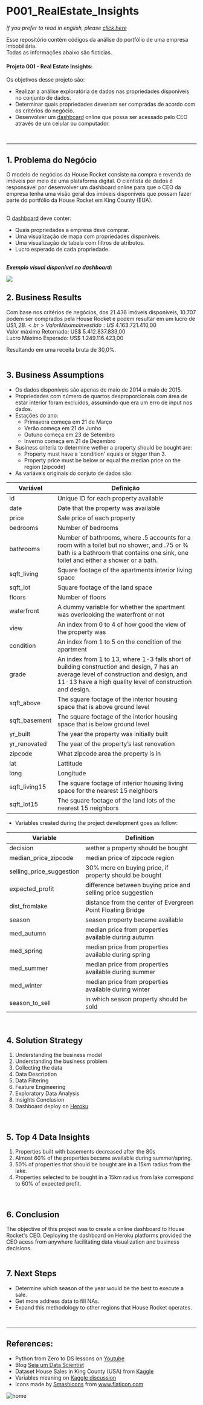 # P001_RealEstate_Insights

_If you prefer to read in english, please [click here](https://github.com/marianaborgal/P001_RealEstate_Insights/blob/main/README.md)_

Esse repositório contém códigos da análise do portfólio de uma empresa imbobiliária.<br>
Todas as informações abaixo são fictícias. 

#### Projeto 001 - Real Estate Insights:
Os objetivos desse projeto são:
* Realizar a análise exploratória de dados nas propriedades disponíveis no conjunto de dados.
* Determinar quais propriedades deveriam ser compradas de acordo com os critérios do negócio.
* Desenvolver um [dashboard](https://p001-realstate-insights.herokuapp.com/) online que possa ser acessado pelo CEO através de um celular ou computador.
<br>

---
## 1. Problema do Negócio
O modelo de negócios da House Rocket consiste na compra e revenda de imóveis por meio de uma plataforma digital. O cientista de dados é responsável por desenvolver um dashboard online para que o CEO da empresa tenha uma visão geral dos imóveis disponíveis que possam fazer parte do portfólio da House Rocket em King County (EUA).<br>

<br>O [dashboard](https://p001-realstate-insights.herokuapp.com/) deve conter:
   * Quais propriedades a empresa deve comprar.
   * Uma visualização de mapa com propriedades disponíveis.
   * Uma visualização de tabela com filtros de atributos.
   * Lucro esperado de cada propriedade. <br> <br>


**_Exemplo visual disponível no dashboard:_**

<img src="https://user-images.githubusercontent.com/77681284/152690550-fc5b1c2e-6cf6-4bb5-ae7d-0b19b936ac0d.png"/>


## 2. Business Results
Com base nos critérios de negócios, dos 21.436 imóveis disponíveis, 10.707 podem ser comprados pela House Rocket e podem resultar em um lucro de US$1,2B. <br>
Valor Máximo Investido: US$ 4.163.721.410,00<br>
Valor máximo Retornado: US$ 5.412.837.833,00<br>
Lucro Máximo Esperado: US$ 1.249.116.423,00<br>

Resultando em uma receita bruta de 30,0%.
<br><br>

## 3. Business Assumptions
* Os dados disponíveis são apenas de maio de 2014 a maio de 2015.
* Propriedades com número de quartos desproporcionais com área de estar interior foram excluídos, assumindo que era um erro de input nos dados.
* Estações do ano:<br>
   * Primavera começa em 21 de Março<br>
   * Verão começa em 21 de Junho<br>
   * Outuno começa em 23 de Setembro<br>
   * Inverno começa em 21 de Dezembro<br>
* Business criteria to determine wether a property should be bought are:
   * Property must have a 'condition' equals or bigger than 3.
   * Property price must be below or equal the median price on the region (zipcode)
* As variáveis originais do conjuto de dados são:<br>

Variável | Definição
------------ | -------------
|id | Unique ID for each property available|
|date | Date that the property was available|
|price | Sale price of each property |
|bedrooms | Number of bedrooms|
|bathrooms | Number of bathrooms, where .5 accounts for a room with a toilet but no shower, and .75 or ¾ bath is a bathroom that contains one sink, one toilet and either a shower or a bath.|
|sqft_living | Square footage of the apartments interior living space|
|sqft_lot | Square footage of the land space|
|floors | Number of floors|
|waterfront | A dummy variable for whether the apartment was overlooking the waterfront or not|
|view | An index from 0 to 4 of how good the view of the property was|
|condition | An index from 1 to 5 on the condition of the apartment|
|grade | An index from 1 to 13, where 1-3 falls short of building construction and design, 7 has an average level of construction and design, and 11-13 have a high quality level of construction and design.|
|sqft_above | The square footage of the interior housing space that is above ground level|
|sqft_basement | The square footage of the interior housing space that is below ground level|
|yr_built | The year the property was initially built|
|yr_renovated | The year of the property’s last renovation|
|zipcode | What zipcode area the property is in|
|lat | Lattitude|
|long | Longitude|
|sqft_living15 | The square footage of interior housing living space for the nearest 15 neighbors|
|sqft_lot15 | The square footage of the land lots of the nearest 15 neighbors|

* Variables created during the project development goes as follow:

Variable | Definition
------------ | -------------
| decision | wether a property should be bought |
| median_price_zipcode | median price of zipcode region |
| selling_price_suggestion | 30% more on buying price, if property should be bought |
| expected_profit | difference between buying price and selling price suggestion  |
| dist_fromlake | distance from the center of Evergreen Point Floating Bridge |
| season | season property became available |
| med_autumn | median price from properties available during autumn  |
| med_spring | median price from properties available during spring |
| med_summer | median price from properties available during summer |
| med_winter | median price from properties available during winter |
| season_to_sell | in which season property should be sold |


<br>

## 4. Solution Strategy
1. Understanding the business model
2. Understanding the business problem
3. Collecting the data
4. Data Description
5. Data Filtering
6. Feature Engineering
8. Exploratory Data Analysis
9. Insights Conclusion
10. Dashboard deploy on [Heroku](https://p001-realestate-insights.herokuapp.com/)
<br>

## 5. Top 4 Data Insights
1. Properties built with basements decreased after the 80s
2. Almost 60% of the properties became available during summer/spring.
3. 50% of properties that should be bought are in a 15km radius from the lake.
4. Properties selected to be bought in a 15km radius from lake correspond to 60% of expected profit.
<br>

## 6. Conclusion
The objective of this project was to create a online dashboard to House Rocket's CEO. Deploying the dashboard on Heroku platforms provided the CEO acess from anywhere facilitating data visualization and business decisions.
<br><br>

## 7. Next Steps
* Determine which season of the year would be the best to execute a sale.
* Get more address data to fill NAs.
* Expand this methodology to other regions that House Rocket operates.
<br>

---
## References:
* Python from Zero to DS lessons on [Youtube](https://www.youtube.com/watch?v=1xXK_z9M6yk&list=PLZlkyCIi8bMprZgBsFopRQMG_Kj1IA1WG&ab_channel=SejaUmDataScientist)
* Blog [Seja um Data Scientist](https://sejaumdatascientist.com/os-5-projetos-de-data-science-que-fara-o-recrutador-olhar-para-voce/)
* Dataset House Sales in King County (USA) from [Kaggle](https://www.kaggle.com/harlfoxem/housesalesprediction)
* Variables meaning on [Kaggle discussion](https://www.kaggle.com/harlfoxem/housesalesprediction/discussion/207885)
* <div>Icons made by <a href="https://www.flaticon.com/authors/smashicons" title="Smashicons">Smashicons</a> from <a href="https://www.flaticon.com/" title="Flaticon">www.flaticon.com</a></div>

![home](https://user-images.githubusercontent.com/77681284/117519523-439a7900-af7a-11eb-8cf0-4900c78737e4.png)


